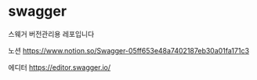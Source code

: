 # swagger
스웨거 버전관리용 레포입니다

노션
https://www.notion.so/Swagger-05ff653e48a7402187eb30a01fa171c3

에디터
https://editor.swagger.io/
